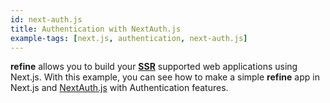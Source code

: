 ```yaml
---
id: next-auth.js
title: Authentication with NextAuth.js
example-tags: [next.js, authentication, next-auth.js]
---
```


**refine** allows you to build your [**SSR**](https://nextjs.org/docs/basic-features/pages#server-side-rendering) supported web applications using Next.js. With this example, you can see how to make a simple **refine** app in Next.js and [NextAuth.js](https://next-auth.js.org) with Authentication features.

<CodeSandboxExample path="with-nextjs-next-auth" />

